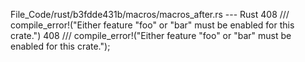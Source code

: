 File_Code/rust/b3fdde431b/macros/macros_after.rs --- Rust
408     /// compile_error!("Either feature \"foo\" or \"bar\" must be enabled for this crate.")                                                              408     /// compile_error!("Either feature \"foo\" or \"bar\" must be enabled for this crate.");

